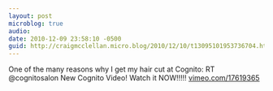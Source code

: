 ```yaml
---
layout: post
microblog: true
audio: 
date: 2010-12-09 23:58:10 -0500
guid: http://craigmcclellan.micro.blog/2010/12/10/t13095101953736704.html
---
```

One of the many reasons why I get my hair cut at Cognito: RT @cognitosalon New Cognito Video! Watch it NOW!!!!! [vimeo.com/17619365](http://vimeo.com/17619365)
